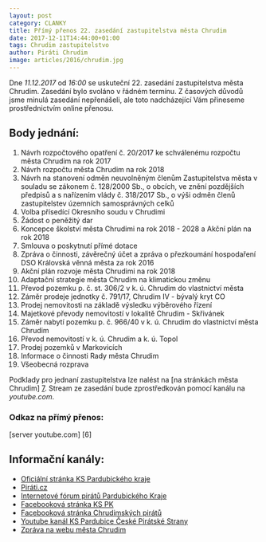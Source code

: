 ```yaml
---
layout: post
category: CLANKY
title: Přímý přenos 22. zasedání zastupitelstva města Chrudim
date: 2017-12-11T14:44:00+01:00
tags: Chrudim zastupitelstvo
author: Piráti Chrudim
image: articles/2016/chrudim.jpg
---
```


Dne _11.12.2017_ od _16:00_ se uskuteční 22. zasedání zastupitelstva města Chrudim.
Zasedání bylo svoláno v řádném termínu.
Z časových důvodů jsme minulá zasedání nepřenášeli, ale toto nadcházející Vám přineseme prostřednictvím
online přenosu.

Body jednání:
-------------
1. Návrh rozpočtového opatření č. 20/2017 ke schválenému rozpočtu města Chrudim na rok 2017
2. Návrh rozpočtu města Chrudim na rok 2018
3. Návrh na stanovení odměn neuvolněným členům Zastupitelstva města v souladu se zákonem č. 128/2000 Sb., o obcích, ve znění pozdějších předpisů a s nařízením vlády č. 318/2017 Sb., o výši odměn členů zastupitelstev územních samosprávných celků
4. Volba přísedící Okresního soudu v Chrudimi
5. Žádost o peněžitý dar
6. Koncepce školství města Chrudimi na rok 2018 - 2028 a Akční plán na rok 2018
7. Smlouva o poskytnutí přímé dotace
8. Zpráva o činnosti, závěrečný účet a zpráva o přezkoumání hospodaření DSO Královská věnná města za rok 2016
9. Akční plán rozvoje města Chrudimi na rok 2018
10. Adaptační strategie města Chrudim na klimatickou změnu
11. Převod pozemku p. č. st. 306/2 v k. ú. Chrudim do vlastnictví města
12. Záměr prodeje jednotky č. 791/17, Chrudim IV - bývalý kryt CO
13. Prodej nemovitosti na základě výsledku výběrového řízení
14. Majetkové převody nemovitostí v lokalitě Chrudim - Skřivánek
15. Záměr nabytí pozemku p. č. 966/40 v k. ú. Chrudim do vlastnictví města Chrudim
16. Převod nemovitostí v k. ú. Chrudim a k. ú. Topol
17. Prodej pozemků v Markovicích
18. Informace o činnosti Rady města Chrudim
19. Všeobecná rozprava

Podklady pro jednaní zastupitelstva lze nalést na [na stránkách města Chrudim] [7].
Stream ze zasedání bude zprostředkován pomocí kanálu na *youtube.com*.

<h3>Odkaz na přímý přenos:</h3>
[server youtube.com] [6]


Informační kanály:
------------------
* [Oficiální stránka KS Pardubického kraje][1]
* [Piráti.cz][2]
* [Internetové fórum pirátů Pardubického Kraje][3]
* [Facebooková stránka KS PK][4]
* [Facebooková stránka Chrudimských pirátů][5]
* [Youtube kanál KS Pardubice České Pirátské Strany][8]
* [Zpráva na webu města Chrudim][9]

[1]: https://pardubicky.pirati.cz/
[2]: https://www.pirati.cz
[3]: https://forum.pirati.cz/pardubicky-kraj-f85/
[4]: https://www.facebook.com/pages/Pir%C3%A1ti-Pardubick%C3%BD-kraj/161396423900274?ref=ts&fref=ts
[5]: https://www.facebook.com/CeskaPiratskaStranaChrudim?fref=ts
[6]: https://www.youtube.com/watch?v=OI-x4uA4IBE
[7]: http://www.chrudim-city.cz/eTED2/tedprgjed.aspx?id=3306
[8]: https://www.youtube.com/channel/UC_DPWuE5dPRXl7blykCKmmg
[9]: http://chrudim.eu/xxii%2Dradne%2Dzasedani%2Dzastupitelstva%2Dmesta%2Dchrudim/d-7898
